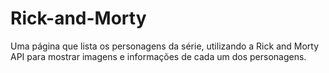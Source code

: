 # Rick-and-Morty
 Uma página que lista os personagens da série, utilizando a Rick and Morty API para mostrar imagens e informações de cada um dos personagens.
